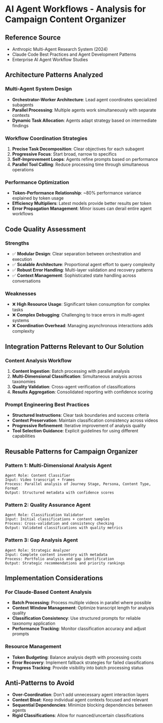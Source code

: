 # AI Agent Workflows - Analysis for Campaign Content Organizer

## **Reference Source**
- Anthropic Multi-Agent Research System (2024)
- Claude Code Best Practices and Agent Development Patterns
- Enterprise AI Agent Workflow Studies

## **Architecture Patterns Analyzed**

### **Multi-Agent System Design**
- **Orchestrator-Worker Architecture**: Lead agent coordinates specialized subagents
- **Parallel Processing**: Multiple agents work simultaneously with separate contexts
- **Dynamic Task Allocation**: Agents adapt strategy based on intermediate findings

### **Workflow Coordination Strategies**
1. **Precise Task Decomposition**: Clear objectives for each subagent
2. **Progressive Focus**: Start broad, narrow to specifics
3. **Self-Improvement Loops**: Agents refine prompts based on performance
4. **Parallel Tool Calling**: Reduce processing time through simultaneous operations

### **Performance Optimization**
- **Token-Performance Relationship**: ~80% performance variance explained by token usage
- **Efficiency Multipliers**: Latest models provide better results per token
- **Error Propagation Management**: Minor issues can derail entire agent workflows

## **Code Quality Assessment**

### **Strengths**
- ✅ **Modular Design**: Clear separation between orchestration and execution
- ✅ **Scalable Architecture**: Proportional agent effort to query complexity  
- ✅ **Robust Error Handling**: Multi-layer validation and recovery patterns
- ✅ **Context Management**: Sophisticated state handling across conversations

### **Weaknesses**
- ❌ **High Resource Usage**: Significant token consumption for complex tasks
- ❌ **Complex Debugging**: Challenging to trace errors in multi-agent systems
- ❌ **Coordination Overhead**: Managing asynchronous interactions adds complexity

## **Integration Patterns Relevant to Our Solution**

### **Content Analysis Workflow**
1. **Content Ingestion**: Batch processing with parallel analysis
2. **Multi-Dimensional Classification**: Simultaneous analysis across taxonomies
3. **Quality Validation**: Cross-agent verification of classifications
4. **Results Aggregation**: Consolidated reporting with confidence scoring

### **Prompt Engineering Best Practices**
- **Structured Instructions**: Clear task boundaries and success criteria
- **Context Preservation**: Maintain classification consistency across videos
- **Progressive Refinement**: Iterative improvement of analysis quality
- **Tool Selection Guidance**: Explicit guidelines for using different capabilities

## **Reusable Patterns for Campaign Organizer**

### **Pattern 1: Multi-Dimensional Analysis Agent**
```
Agent Role: Content Classifier
Input: Video transcript + frames
Process: Parallel analysis of Journey Stage, Persona, Content Type, Format
Output: Structured metadata with confidence scores
```

### **Pattern 2: Quality Assurance Agent** 
```
Agent Role: Classification Validator
Input: Initial classifications + content samples
Process: Cross-validation and consistency checking
Output: Validated classifications with quality metrics
```

### **Pattern 3: Gap Analysis Agent**
```
Agent Role: Strategic Analyzer
Input: Complete content inventory with metadata
Process: Portfolio analysis and gap identification
Output: Strategic recommendations and priority rankings
```

## **Implementation Considerations**

### **For Claude-Based Content Analysis**
- **Batch Processing**: Process multiple videos in parallel where possible
- **Context Window Management**: Optimize transcript length for analysis quality
- **Classification Consistency**: Use structured prompts for reliable taxonomy application
- **Performance Tracking**: Monitor classification accuracy and adjust prompts

### **Resource Management**
- **Token Budgeting**: Balance analysis depth with processing costs
- **Error Recovery**: Implement fallback strategies for failed classifications
- **Progress Tracking**: Provide visibility into batch processing status

## **Anti-Patterns to Avoid**
- **Over-Coordination**: Don't add unnecessary agent interaction layers
- **Context Bloat**: Keep individual agent contexts focused and relevant
- **Sequential Dependencies**: Minimize blocking dependencies between agents
- **Rigid Classifications**: Allow for nuanced/uncertain classifications